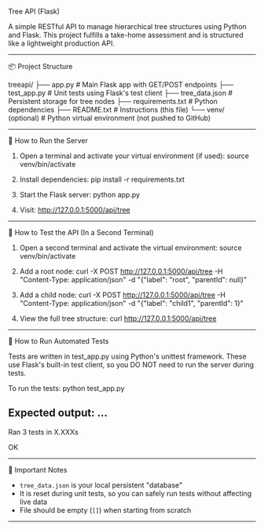 Tree API (Flask)

A simple RESTful API to manage hierarchical tree structures using Python and Flask.
This project fulfills a take-home assessment and is structured like a lightweight production API.

---

📦 Project Structure

treeapi/
├── app.py               # Main Flask app with GET/POST endpoints
├── test_app.py          # Unit tests using Flask's test client
├── tree_data.json       # Persistent storage for tree nodes
├── requirements.txt     # Python dependencies
├── README.txt           # Instructions (this file)
└── venv/ (optional)     # Python virtual environment (not pushed to GitHub)

---

🚀 How to Run the Server

1. Open a terminal and activate your virtual environment (if used):
   source venv/bin/activate

2. Install dependencies:
   pip install -r requirements.txt

3. Start the Flask server:
   python app.py

4. Visit:
   http://127.0.0.1:5000/api/tree

---

🧪 How to Test the API (In a Second Terminal)

1. Open a second terminal and activate the virtual environment:
   source venv/bin/activate

2. Add a root node:
   curl -X POST http://127.0.0.1:5000/api/tree -H "Content-Type: application/json" -d "{\"label\": \"root\", \"parentId\": null}"

3. Add a child node:
   curl -X POST http://127.0.0.1:5000/api/tree -H "Content-Type: application/json" -d "{\"label\": \"child1\", \"parentId\": 1}"

4. View the full tree structure:
   curl http://127.0.0.1:5000/api/tree

---

🧪 How to Run Automated Tests

Tests are written in test_app.py using Python's unittest framework.
These use Flask's built-in test client, so you DO NOT need to run the server during tests.

To run the tests:
   python test_app.py

Expected output:
   ...
   ----------------------------------------------------------------------
   Ran 3 tests in X.XXXs

   OK

---

📁 Important Notes

- `tree_data.json` is your local persistent "database"
- It is reset during unit tests, so you can safely run tests without affecting live data
- File should be empty (`[]`) when starting from scratch

---


